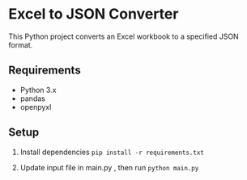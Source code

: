 # Excel to JSON Converter

This Python project converts an Excel workbook to a specified JSON format.

## Requirements

- Python 3.x
- pandas
- openpyxl

## Setup

1. Install dependencies
`pip install -r requirements.txt`

2. Update input file in main.py , then run
`python main.py`

